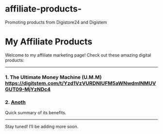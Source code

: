 # affiliate-products-
Promoting products from Digistore24 and Digistem
# My Affiliate Products

Welcome to my affiliate marketing page! Check out these amazing digital products:

---

### 1. The Ultimate Money Machine (U.M.M) https://digitstem.com/t/Yzd1VzVURDNlUFM5aWNwdmlNMUVGUT09-MjYzNDc4




### 2. [Anoth](YOUR_AFFILIATE_LINK)
Quick summary of its benefits.

---

Stay tuned! I’ll be adding more soon.

